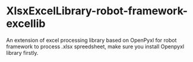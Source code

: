 # XlsxExcelLibrary-robot-framework-excellib

An extension of excel processing library based on OpenPyxl for robot framework to process .xlsx spreedsheet, make sure you install Openpyxl library firstly.
